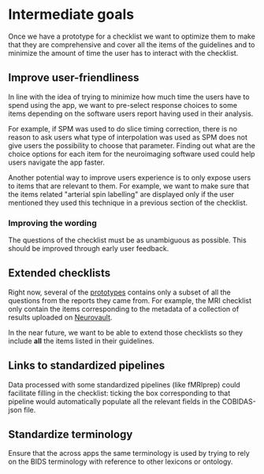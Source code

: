 # Intermediate goals

Once we have a prototype for a checklist we want to optimize them to make that
they are comprehensive and cover all the items of the guidelines and to minimize
the amount of time the user has to interact with the checklist.

## Improve user-friendliness

In line with the idea of trying to minimize how much time the users have to
spend using the app, we want to pre-select response choices to some items
depending on the software users report having used in their analysis.

For example, if SPM was used to do slice timing correction, there is no reason
to ask users what type of interpolation was used as SPM does not give users the
possibility to choose that parameter. Finding out what are the choice options
for each item for the neuroimaging software used could help users navigate the
app faster.

Another potential way to improve users experience is to only expose users to
items that are relevant to them. For example, we want to make sure that the
items related "arterial spin labelling" are displayed only if the user mentioned
they used this technique in a previous section of the checklist.

### Improving the wording

The questions of the checklist must be as unambiguous as possible. This should
be improved through early user feedback.

## Extended checklists

Right now, several of the
[prototypes](https://github.com/Remi-Gau/eCobidas/tree/master/README.md#prototypes)
contains only a subset of all the questions from the reports they came from. For
example, the MRI checklist only contain the items corresponding to the metadata
of a collection of results uploaded on [Neurovault](https://neurovault.org/).

In the near future, we want to be able to extend those checklists so they
include **all** the items listed in their guidelines.

## Links to standardized pipelines

Data processed with some standardized pipelines (like fMRIprep) could facilitate
filling in the checklist: ticking the box corresponding to that pipeline would
automatically populate all the relevant fields in the COBIDAS-json file.

## Standardize terminology

Ensure that the across apps the same terminology is used by trying to rely on
the BIDS terminology with reference to other lexicons or ontology.
